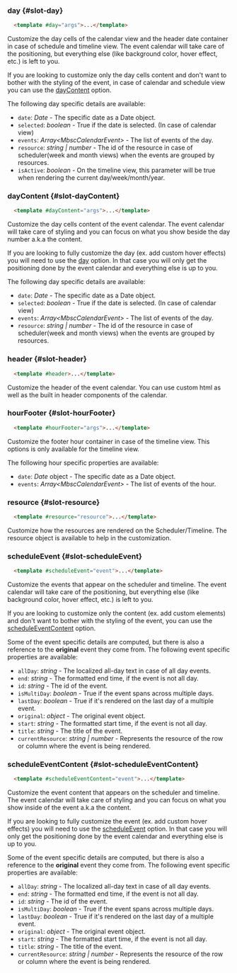 ### day {#slot-day}

```html
  <template #day="args">...</template>
```

Customize the day cells of the calendar view and the header date container in case of schedule and timeline view.
The event calendar will take care of the positioning, but everything else (like background color, hover effect, etc.)
is left to you.

If you are looking to customize only the day cells content and don&#039;t want to bother with the styling of the event,
in case of calendar and schedule view you can use the [dayContent](#slot-dayContent) option.

The following day specific details are available:
- `date`: _Date_ - The specific date as a Date object.
- `selected`: _boolean_ - True if the date is selected. (In case of calendar view)
- `events`: _Array&lt;MbscCalendarEvent&gt;_ - The list of events of the day.
- `resource`: _string | number_ - The id of the resource in case of scheduler(week and month views)
when the events are grouped by resources.
- `isActive`: _boolean_ - On the timeline view, this parameter will be true when rendering the current day/week/month/year.

### dayContent {#slot-dayContent}

```html
  <template #dayContent="args">...</template>
```

Customize the day cells content of the event calendar. The event calendar will take care of styling and you can focus on
what you show beside the day number a.k.a the content.

If you are looking to fully customize the day (ex. add custom hover effects) you will need to use the
[day](#slot-day) option. In that case you will only get the positioning done by the event calendar and everything
else is up to you.

The following day specific details are available:
 - `date`: _Date_ - The specific date as a Date object.
 - `selected`: _boolean_ - True if the date is selected. (In case of calendar view)
 - `events`: _Array&lt;MbscCalendarEvent&gt;_ - The list of events of the day.
 - `resource`: _string | number_ - The id of the resource in case of scheduler(week and month views)
when the events are grouped by resources.

### header {#slot-header}

```html
  <template #header>...</template>
```

Customize the header of the event calendar.
You can use custom html as well as the built in header components of the calendar.

### hourFooter {#slot-hourFooter}

```html
  <template #hourFooter="args">...</template>
```

Customize the footer hour container in case of the timeline view.
This options is only available for the timeline view.

The following hour specific properties are available:
- `date`: _Date_ object - The specific date as a Date object.
- `events`: _Array&lt;MbscCalendarEvent&gt;_ - The list of events of the hour.

### resource {#slot-resource}

```html
  <template #resource="resource">...</template>
```

Customize how the resources are rendered on the Scheduler/Timeline.
The resource object is available to help in the customization.

### scheduleEvent {#slot-scheduleEvent}

```html
  <template #scheduleEvent="event">...</template>
```

Customize the events that appear on the scheduler and timeline. The event calendar will take care of the positioning,
but everything else (like background color, hover effect, etc.) is left to you.

If you are looking to customize only the content (ex. add custom elements) and don&#039;t want to bother with the styling of the event,
you can use the [scheduleEventContent](#slot-scheduleEventContent) option.

Some of the event specific details are computed, but there is also a reference to the **original** event they come from.
The following event specific properties are available:
- `allDay`: _string_ - The localized all-day text in case of all day events.
- `end`: _string_ - The formatted end time, if the event is not all day.
- `id`: _string_ - The id of the event.
- `isMultiDay`: _boolean_ - True if the event spans across multiple days.
- `lastDay`: _boolean_ - True if it&#039;s rendered on the last day of a multiple event.
- `original`: _object_ - The original event object.
- `start`: _string_ - The formatted start time, if the event is not all day.
- `title`: _string_ - The title of the event.
- `currentResource`: _string | number_ - Represents the resource of the row or column where the event is being rendered.

### scheduleEventContent {#slot-scheduleEventContent}

```html
  <template #scheduleEventContent="event">...</template>
```

Customize the event content that appears on the scheduler and timeline.
The event calendar will take care of styling and you can focus on what you show inside of the event a.k.a the content.

If you are looking to fully customize the event (ex. add custom hover effects) you will need to use
the [scheduleEvent](#slot-scheduleEvent) option. In that case you will only get
the positioning done by the event calendar and everything else is up to you.

Some of the event specific details are computed, but there is also a reference to the **original** event they come from.
The following event specific properties are available:
- `allDay`: _string_ - The localized all-day text in case of all day events.
- `end`: _string_ - The formatted end time, if the event is not all day.
- `id`: _string_ - The id of the event.
- `isMultiDay`: _boolean_ - True if the event spans across multiple days.
- `lastDay`: _boolean_ - True if it&#039;s rendered on the last day of a multiple event.
- `original`: _object_ - The original event object.
- `start`: _string_ - The formatted start time, if the event is not all day.
- `title`: _string_ - The title of the event.
- `currentResource`: _string | number_ - Represents the resource of the row or column where the event is being rendered.
